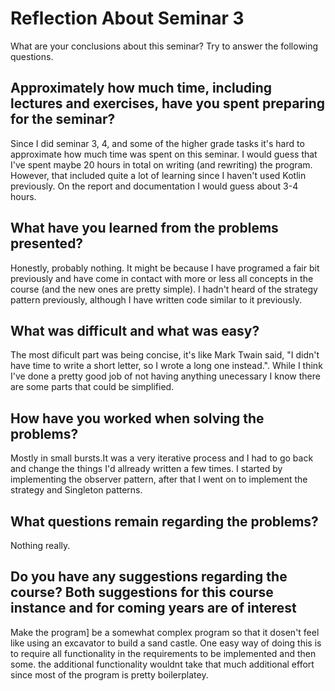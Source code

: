 # Reflection About Seminar 3

What are your conclusions about this seminar? Try to answer the following questions.

## Approximately how much time, including lectures and exercises, have you spent preparing for the seminar?

Since I did seminar 3, 4, and some of the higher grade tasks it's hard to approximate
how much time was spent on this seminar. I would guess that I've spent maybe 20
hours in total on writing (and rewriting) the program. However, that included quite
a lot of learning since I haven't used Kotlin previously. On the report and documentation
I would guess about 3-4 hours.

## What have you learned from the problems presented?

Honestly, probably nothing. It might be because I have programed a fair bit
previously and have come in contact with more or less all concepts in the course
(and the new ones are pretty simple). I hadn't heard of the strategy pattern
previously, although I have written code similar to it previously.

## What was difficult and what was easy?

The most dificult part was being concise, it's like Mark Twain said, "I didn't
have time to write a short letter, so I wrote a long one instead.". While I think
I've done a pretty good job of not having anything unecessary I know there are some
parts that could be simplified.

## How have you worked when solving the problems?

Mostly in small bursts.It was a very iterative process and I had to go back and
change the things I'd allready written a few times. I started by implementing the
observer pattern, after that I went on to implement the strategy and Singleton
patterns.

## What questions remain regarding the problems?

Nothing really.

## Do you have any suggestions regarding the course? Both suggestions for this course instance and for coming years are of interest

Make the program] be a somewhat complex program so that it dosen't feel like using
an excavator to build a sand castle. One easy way of doing this is to require
all functionality in the requirements to be implemented and then some. the
additional functionality wouldnt take that much additional effort since most
of the program is pretty boilerplatey.
